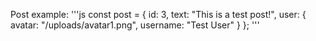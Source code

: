 Post example:
'''js
  const post = {
    id: 3,
    text: "This is a test post!",
    user: {
      avatar: "/uploads/avatar1.png",
      username: "Test User"
    }
  };
  <Post key={post.id} post={post} />
'''
